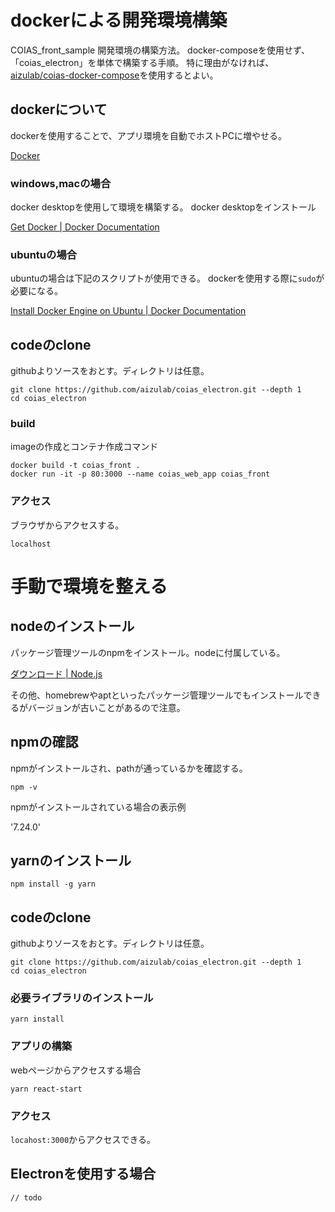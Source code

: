 # dockerによる開発環境構築

COIAS_front_sample 開発環境の構築方法。
docker-composeを使用せず、「coias_electron」を単体で構築する手順。
特に理由がなければ、[aizulab/coias-docker-compose](https://github.com/aizulab/coias-docker-compose)を使用するとよい。

## dockerについて

dockerを使用することで、アプリ環境を自動でホストPCに増やせる。

[Docker](https://www.docker.com/)

### windows,macの場合

docker desktopを使用して環境を構築する。
docker desktopをインストール

[Get Docker | Docker Documentation](https://docs.docker.com/get-docker/)

### ubuntuの場合

ubuntuの場合は下記のスクリプトが使用できる。
dockerを使用する際に`sudo`が必要になる。

[Install Docker Engine on Ubuntu | Docker Documentation](https://docs.docker.com/engine/install/ubuntu/#install-using-the-convenience-script)

## codeのclone

githubよりソースをおとす。ディレクトリは任意。

```
git clone https://github.com/aizulab/coias_electron.git --depth 1
cd coias_electron
```

### build

imageの作成とコンテナ作成コマンド

```
docker build -t coias_front .
docker run -it -p 80:3000 --name coias_web_app coias_front
```

### アクセス

ブラウザからアクセスする。

`localhost`

# 手動で環境を整える

## nodeのインストール

パッケージ管理ツールのnpmをインストール。nodeに付属している。

[ダウンロード | Node.js](https://nodejs.org/ja/download/)

その他、homebrewやaptといったパッケージ管理ツールでもインストールできるがバージョンが古いことがあるので注意。

## npmの確認

npmがインストールされ、pathが通っているかを確認する。

```
npm -v
```

npmがインストールされている場合の表示例

'7.24.0'

## yarnのインストール

```
npm install -g yarn
```

## codeのclone

githubよりソースをおとす。ディレクトリは任意。

```
git clone https://github.com/aizulab/coias_electron.git --depth 1
cd coias_electron
```

### 必要ライブラリのインストール

```
yarn install
```

### アプリの構築

webページからアクセスする場合

```
yarn react-start
```

### アクセス

`locahost:3000`からアクセスできる。

## Electronを使用する場合

`// todo`